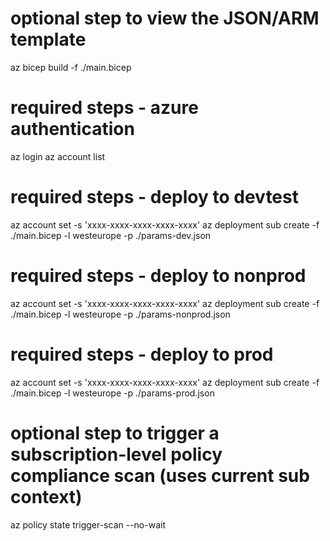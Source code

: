 # optional step to view the JSON/ARM template
az bicep build -f ./main.bicep

# required steps - azure authentication
az login
az account list

# required steps - deploy to devtest
az account set -s 'xxxx-xxxx-xxxx-xxxx-xxxx'
az deployment sub create -f ./main.bicep -l westeurope -p ./params-dev.json

# required steps - deploy to nonprod
az account set -s 'xxxx-xxxx-xxxx-xxxx-xxxx'
az deployment sub create -f ./main.bicep -l westeurope -p ./params-nonprod.json

# required steps - deploy to prod
az account set -s 'xxxx-xxxx-xxxx-xxxx-xxxx'
az deployment sub create -f ./main.bicep -l westeurope -p ./params-prod.json

# optional step to trigger a subscription-level policy compliance scan (uses current sub context)
az policy state trigger-scan --no-wait